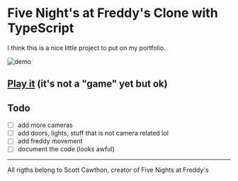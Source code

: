 # Five Night's at Freddy's Clone with TypeScript

I think this is a nice little project to put on my portfolio.

![demo](demo.gif)


## [Play it](https://fivenightsatfreddys.netlify.app) (it's not a "game" yet but ok)

## Todo

- [ ] add more cameras
- [ ] add doors, lights, stuff that is not camera related lol
- [ ] add freddy movement
- [ ] document the code (looks awful)

---

All rigths belong to Scott Cawthon, creator of Five Nights at Freddy's
